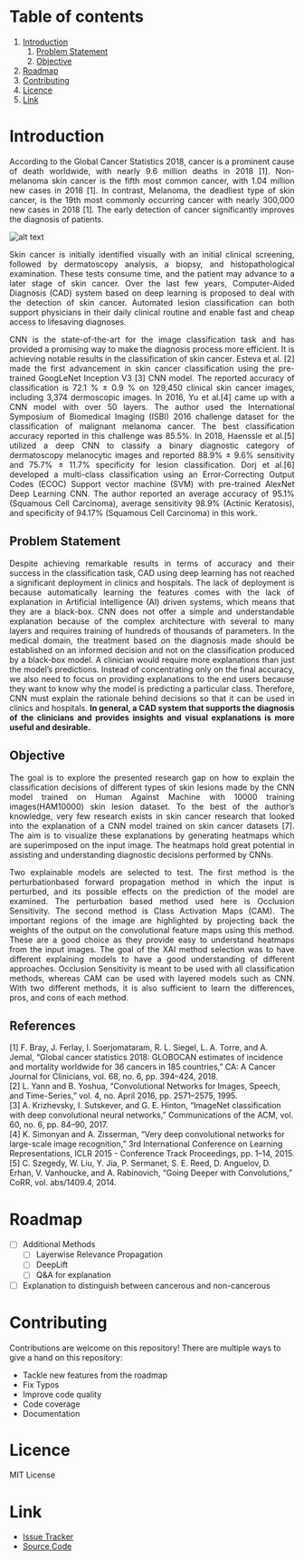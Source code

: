 # Table of contents
1. [Introduction](#Introduction)
    1. [Problem Statement](#Problem_Statement)
    2. [Objective](#Objective)
2. [Roadmap](#Roadmap)
3. [Contributing](#Contributing)
4. [Licence](#Licence)
5. [Link](#Link)

# **Introduction** #
<p align="justify">According to the Global Cancer Statistics 2018, cancer is a prominent cause of death worldwide, with nearly 9.6 million deaths in 2018 [1]. Non-melanoma skin cancer is the fifth most common cancer, with 1.04 million new cases in 2018 [1]. In contrast, Melanoma, the deadliest type of skin cancer, is the 19th most commonly occurring cancer with nearly 300,000 new cases in 2018 [1]. The early detection of cancer significantly improves the diagnosis of patients.</p>  
  
![alt text](<https://github.com/rao208/Explainable_AI/blob/master/Images/Cancer_Statistics_2018%20(1)-1.svg>)  

<p align="justify">Skin cancer is initially identified visually with an initial clinical screening, followed by dermatoscopy analysis, a biopsy, and histopathological examination. These tests consume time, and the patient may advance to a later stage of skin cancer. Over the last few years, Computer-Aided Diagnosis (CAD) system based on deep learning is proposed to deal with the detection of skin cancer. Automated lesion classification can both support physicians in their daily clinical routine and enable fast and cheap access to lifesaving diagnoses.</p>  
  
<p align="justify">CNN is the state-of-the-art for the image classification task and has provided a promising way to make the diagnosis process more efficient. It is achieving notable results in the classification of skin cancer. Esteva et al. [2] made the first advancement in skin cancer classification using the pre-trained GoogLeNet Inception V3 [3] CNN model. The reported accuracy of classification is 72.1 % ± 0.9 % on 129,450 clinical skin cancer images, including 3,374 dermoscopic images. In 2016, Yu et al.[4] came up with a CNN model with over 50 layers. The author used the International Symposium of Biomedical Imaging (ISBI) 2016 challenge dataset for the classification of malignant melanoma cancer. The best classification accuracy reported in this challenge was 85.5%. In 2018, Haenssle et al.[5] utilized a deep CNN to classify a binary diagnostic category of dermatoscopy melanocytic images and reported 88.9% ± 9.6% sensitivity and 75.7% ± 11.7% specificity for lesion classification. Dorj et al.[6] developed a multi-class classification using an Error-Correcting Output Codes (ECOC) Support vector machine (SVM) with pre-trained AlexNet Deep Learning CNN. The author reported an average accuracy of 95.1% (Squamous Cell Carcinoma), average sensitivity 98.9% (Actinic Keratosis), and specificity of 94.17% (Squamous Cell Carcinoma) in this work.</p>  

## **Problem Statement** ##
<p align="justify">Despite achieving remarkable results in terms of accuracy and their success in the classification task, CAD using deep learning has not reached a significant deployment in clinics and hospitals. The lack of deployment is because automatically learning the features comes with the lack of explanation in Artificial Intelligence (AI) driven systems, which means that they are a black-box. CNN does not offer a simple and understandable explanation because of the complex architecture with several to many layers and requires training of hundreds of thousands of parameters. In the medical domain, the treatment based on the diagnosis made should be established on an informed decision and not on the classification produced by a black-box model. A clinician would require more explanations than just the model’s predictions. Instead of concentrating only on the final accuracy, we also need to focus on providing explanations to the end users because they want to know why the model is predicting a particular class. Therefore, CNN must explain the rationale behind decisions so that it can be used in clinics and hospitals. <b>In general, a CAD system that supports the diagnosis of the clinicians and provides insights and visual explanations is more useful and desirable.</b></p>  
  
## **Objective** ## 
<p align="justify">The goal is to explore the presented research gap on how to explain the classification decisions of different types of skin lesions made by the CNN model trained on Human Against Machine with 10000 training images(HAM10000) skin lesion dataset. To the best of the author’s knowledge, very few research exists in skin cancer research that looked into the explanation of a CNN model trained on skin cancer datasets [7]. The aim is to visualize these explanations by generating heatmaps which are superimposed on the input image. The heatmaps hold great potential in assisting and understanding diagnostic decisions performed by CNNs.</p>

<p align="justify">Two explainable models are selected to test. The first method is the perturbationbased forward propagation method in which the input is perturbed, and its possible effects on the prediction of the model are examined. The perturbation based method used here is Occlusion Sensitivity. The second method is Class Activation Maps (CAM). The important regions of the image are highlighted by projecting back the weights of the output on the convolutional feature maps using this method. These are a good choice as they provide easy to understand heatmaps from the input images. The goal of the XAI method selection was to have different explaining models to have a good understanding of different approaches. Occlusion Sensitivity is meant to be used with all classification methods, whereas CAM can be used with layered models such as CNN. With two different methods, it is also sufficient to learn the differences, pros, and cons of each method. </p>  

## **References** ##
[1] F. Bray, J. Ferlay, I. Soerjomataram, R. L. Siegel, L. A. Torre, and A. Jemal, “Global cancer statistics 2018: GLOBOCAN estimates of incidence and mortality
worldwide for 36 cancers in 185 countries,” CA: A Cancer Journal for Clinicians, vol. 68, no. 6, pp. 394–424, 2018.  
[2] L. Yann and B. Yoshua, “Convolutional Networks for Images, Speech, and Time-Series,” vol. 4, no. April 2016, pp. 2571–2575, 1995.  
[3] A. Krizhevsky, I. Sutskever, and G. E. Hinton, “ImageNet classification with deep convolutional neural networks,” Communications of the ACM, vol. 60, no. 6,
pp. 84–90, 2017.  
[4] K. Simonyan and A. Zisserman, “Very deep convolutional networks for large-scale image recognition,” 3rd International Conference on Learning Representations,
ICLR 2015 - Conference Track Proceedings, pp. 1–14, 2015.  
[5] C. Szegedy, W. Liu, Y. Jia, P. Sermanet, S. E. Reed, D. Anguelov, D. Erhan, V. Vanhoucke, and A. Rabinovich, “Going Deeper with Convolutions,” CoRR, vol. abs/1409.4, 2014.  

# **Roadmap** #

- [ ] Additional Methods
    - [ ] Layerwise Relevance Propagation
    - [ ] DeepLift
    - [ ] Q&A for explanation
- [ ] Explanation to distinguish between cancerous and non-cancerous 

# **Contributing** #

Contributions are welcome on this repository! There are multiple ways to give a hand on this repository:

* Tackle new features from the roadmap
* Fix Typos
* Improve code quality
* Code coverage
* Documentation

# **Licence** #
MIT License  

# **Link** #  

* [Issue Tracker](https://github.com/rao208/Explainable_AI/issues)
* [Source Code](https://github.com/rao208/Explainable_AI)
